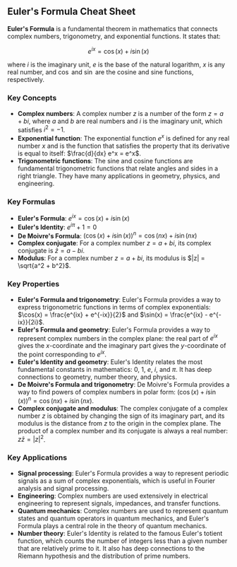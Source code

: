 ## Euler's Formula Cheat Sheet

**Euler's Formula** is a fundamental theorem in mathematics that connects complex numbers, trigonometry, and exponential functions. It states that:

$$e^{ix} = \cos(x) + i\sin(x)$$

where $i$ is the imaginary unit, $e$ is the base of the natural logarithm, $x$ is any real number, and $\cos$ and $\sin$ are the cosine and sine functions, respectively.

### Key Concepts

- **Complex numbers**: A complex number $z$ is a number of the form $z = a + bi$, where $a$ and $b$ are real numbers and $i$ is the imaginary unit, which satisfies $i^2=-1$.
- **Exponential function**: The exponential function $e^x$ is defined for any real number $x$ and is the function that satisfies the property that its derivative is equal to itself: $\frac{d}{dx} e^x = e^x$.
- **Trigonometric functions**: The sine and cosine functions are fundamental trigonometric functions that relate angles and sides in a right triangle. They have many applications in geometry, physics, and engineering.

### Key Formulas

- **Euler's Formula**: $e^{ix} = \cos(x) + i\sin(x)$
- **Euler's Identity**: $e^{i\pi} + 1 = 0$
- **De Moivre's Formula**: $(\cos(x) + i\sin(x))^n = \cos(nx) + i\sin(nx)$
- **Complex conjugate**: For a complex number $z = a + bi$, its complex conjugate is $\bar{z} = a - bi$.
- **Modulus**: For a complex number $z = a + bi$, its modulus is $|z| = \sqrt{a^2 + b^2}$.

### Key Properties

- **Euler's Formula and trigonometry**: Euler's Formula provides a way to express trigonometric functions in terms of complex exponentials: $\cos(x) = \frac{e^{ix} + e^{-ix}}{2}$ and $\sin(x) = \frac{e^{ix} - e^{-ix}}{2i}$.
- **Euler's Formula and geometry**: Euler's Formula provides a way to represent complex numbers in the complex plane: the real part of $e^{ix}$ gives the $x$-coordinate and the imaginary part gives the $y$-coordinate of the point corresponding to $e^{ix}$.
- **Euler's Identity and geometry**: Euler's Identity relates the most fundamental constants in mathematics: $0$, $1$, $e$, $i$, and $\pi$. It has deep connections to geometry, number theory, and physics.
- **De Moivre's Formula and trigonometry**: De Moivre's Formula provides a way to find powers of complex numbers in polar form: $(\cos(x) + i\sin(x))^n = \cos(nx) + i\sin(nx)$.
- **Complex conjugate and modulus**: The complex conjugate of a complex number $z$ is obtained by changing the sign of its imaginary part, and its modulus is the distance from $z$ to the origin in the complex plane. The product of a complex number and its conjugate is always a real number: $z\bar{z} = |z|^2$.

### Key Applications

- **Signal processing**: Euler's Formula provides a way to represent periodic signals as a sum of complex exponentials, which is useful in Fourier analysis and signal processing.
- **Engineering**: Complex numbers are used extensively in electrical engineering to represent signals, impedances, and transfer functions.
- **Quantum mechanics**: Complex numbers are used to represent quantum states and quantum operators in quantum mechanics, and Euler's Formula plays a central role in the theory of quantum mechanics.
- **Number theory**: Euler's Identity is related to the famous Euler's totient function, which counts the number of integers less than a given number that are relatively prime to it. It also has deep connections to the Riemann hypothesis and the distribution of prime numbers.
